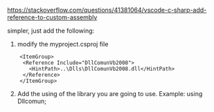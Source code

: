 https://stackoverflow.com/questions/41381064/vscode-c-sharp-add-reference-to-custom-assembly

simpler, just add the following: 

1) modify the myproject.csproj file 

```
    <ItemGroup>
     <Reference Include="DllComunVb2008">
       <HintPath>..\Dlls\DllComunVb2008.dll</HintPath>
     </Reference>
    </ItemGroup>
```

2) Add the using of the library you are going to use. Example: using Dllcomun; 